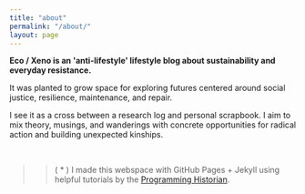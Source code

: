 ```yaml
---
title: "about"
permalink: "/about/"
layout: page
---
```


**Eco / Xeno is an 'anti-lifestyle' lifestyle blog about sustainability and everyday resistance.**



It was planted to grow space for exploring futures centered around social justice, resilience, maintenance, and repair.

I see it as a cross between a research log and personal scrapbook. I aim to mix theory, musings, and wanderings with concrete opportunities for radical action and building unexpected kinships.

&nbsp;
&nbsp;
&nbsp;
&nbsp;

>>( * ) I made this webspace with GitHub Pages + Jekyll using
helpful tutorials by the [Programming Historian](https://programminghistorian.org/).
